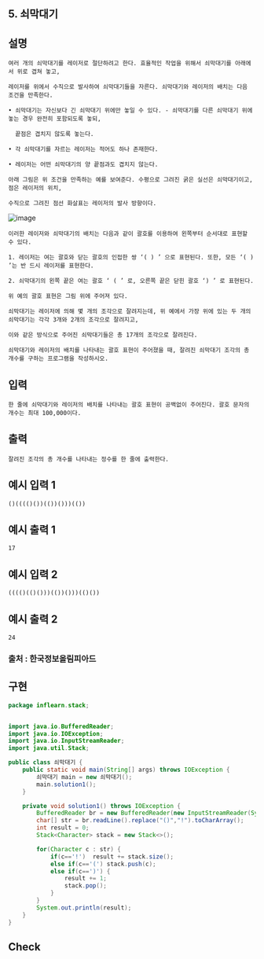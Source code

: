 ## 5. 쇠막대기

## 설명

    여러 개의 쇠막대기를 레이저로 절단하려고 한다. 효율적인 작업을 위해서 쇠막대기를 아래에서 위로 겹쳐 놓고,

    레이저를 위에서 수직으로 발사하여 쇠막대기들을 자른다. 쇠막대기와 레이저의 배치는 다음 조건을 만족한다.

    • 쇠막대기는 자신보다 긴 쇠막대기 위에만 놓일 수 있다. - 쇠막대기를 다른 쇠막대기 위에 놓는 경우 완전히 포함되도록 놓되,

      끝점은 겹치지 않도록 놓는다.

    • 각 쇠막대기를 자르는 레이저는 적어도 하나 존재한다.

    • 레이저는 어떤 쇠막대기의 양 끝점과도 겹치지 않는다.

    아래 그림은 위 조건을 만족하는 예를 보여준다. 수평으로 그려진 굵은 실선은 쇠막대기이고, 점은 레이저의 위치,

    수직으로 그려진 점선 화살표는 레이저의 발사 방향이다.

![image](https://user-images.githubusercontent.com/79847020/138089247-fc4bb8c2-17c1-4b9b-8de6-93a2a4fcea91.png)

    이러한 레이저와 쇠막대기의 배치는 다음과 같이 괄호를 이용하여 왼쪽부터 순서대로 표현할 수 있다.

    1. 레이저는 여는 괄호와 닫는 괄호의 인접한 쌍 ‘( ) ’ 으로 표현된다. 또한, 모든 ‘( ) ’는 반 드시 레이저를 표현한다.

    2. 쇠막대기의 왼쪽 끝은 여는 괄호 ‘ ( ’ 로, 오른쪽 끝은 닫힌 괄호 ‘) ’ 로 표현된다.

    위 예의 괄호 표현은 그림 위에 주어져 있다.

    쇠막대기는 레이저에 의해 몇 개의 조각으로 잘려지는데, 위 예에서 가장 위에 있는 두 개의 쇠막대기는 각각 3개와 2개의 조각으로 잘려지고,

    이와 같은 방식으로 주어진 쇠막대기들은 총 17개의 조각으로 잘려진다.

    쇠막대기와 레이저의 배치를 나타내는 괄호 표현이 주어졌을 때, 잘려진 쇠막대기 조각의 총 개수를 구하는 프로그램을 작성하시오.

## 입력

    한 줄에 쇠막대기와 레이저의 배치를 나타내는 괄호 표현이 공백없이 주어진다. 괄호 문자의 개수는 최대 100,000이다.

## 출력

    잘려진 조각의 총 개수를 나타내는 정수를 한 줄에 출력한다.

## 예시 입력 1

    ()(((()())(())()))(())

## 예시 출력 1 

    17

## 예시 입력 2 

    (((()(()()))(())()))(()())

## 예시 출력 2

    24

### 출처 : 한국정보올림피아드

## 구현

```JAVA
package inflearn.stack;


import java.io.BufferedReader;
import java.io.IOException;
import java.io.InputStreamReader;
import java.util.Stack;

public class 쇠막대기 {
    public static void main(String[] args) throws IOException {
        쇠막대기 main = new 쇠막대기();
        main.solution1();
    }

    private void solution1() throws IOException {
        BufferedReader br = new BufferedReader(new InputStreamReader(System.in));
        char[] str = br.readLine().replace("()","!").toCharArray();
        int result = 0;
        Stack<Character> stack = new Stack<>();

        for(Character c : str) {
            if(c=='!')  result += stack.size();
            else if(c=='(') stack.push(c);
            else if(c==')') {
                result += 1;
                stack.pop();
            }
        }
        System.out.println(result);
    }
}
```

## Check
